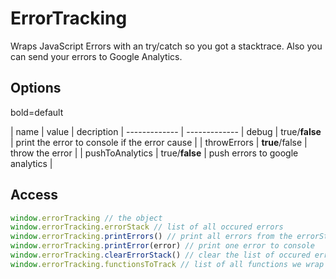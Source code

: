 # ErrorTracking

Wraps JavaScript Errors with an try/catch so you got 
a stacktrace. Also you can send your errors to 
Google Analytics.

## Options
bold=default

| name  | value | decription |
------------- | -------------
| debug | true/**false** | print the error to console if the error cause |
| throwErrors | **true**/false | throw the error |
| pushToAnalytics | true/**false** | push errors to google analytics |



## Access

```javascript
window.errorTracking // the object
window.errorTracking.errorStack // list of all occured errors
window.errorTracking.printErrors() // print all errors from the errorStack list to console
window.errorTracking.printError(error) // print one error to console
window.errorTracking.clearErrorStack() // clear the list of occured errors
window.errorTracking.functionsToTrack // list of all functions we wrap with try/catch
```
